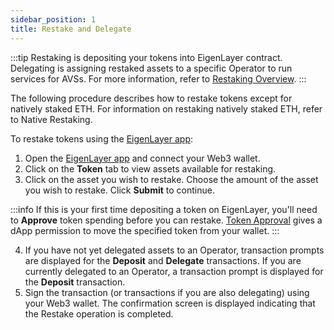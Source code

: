 ```yaml
---
sidebar_position: 1
title: Restake and Delegate
---
```


:::tip
Restaking is depositing your tokens into EigenLayer contract. Delegating is assigning restaked assets to a specific 
Operator to run services for AVSs. For more information, refer to [Restaking Overview](../../../concepts/overview.md).
:::

The following procedure describes how to restake tokens except for natively staked ETH. For information on restaking natively
staked ETH, refer to Native Restaking.

To restake tokens using the [EigenLayer app](https://app.eigenlayer.xyz/):

1. Open the [EigenLayer app](https://app.eigenlayer.xyz/) and connect your Web3 wallet.
2. Click on the **Token** tab to view assets available for restaking.
3. Click on the asset you wish to restake. Choose the amount of the asset you wish to restake. Click **Submit** to continue.

:::info
If this is your first time depositing a token on EigenLayer, you'll need to **Approve** token spending before you can restake. [Token Approval](https://support.metamask.io/transactions-and-gas/transactions/what-is-a-token-approval) gives a dApp permission to move the specified token from your wallet.
:::

4. If you have not yet delegated assets to an Operator, transaction prompts are displayed for the **Deposit** and **Delegate** transactions.
If you are currently delegated to an Operator, a transaction prompt is displayed for the **Deposit** transaction.
5. Sign the transaction (or transactions if you are also delegating) using your Web3 wallet. The confirmation screen is displayed
indicating that the Restake operation is completed.